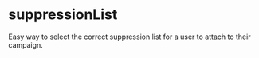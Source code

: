# suppressionList
Easy way to select the correct suppression list for a user to attach to their campaign.
